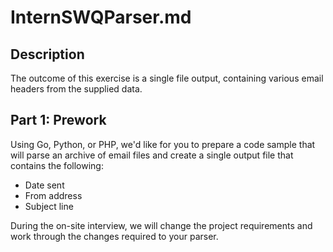 # InternSWQParser.md

## Description

The outcome of this exercise is a single file output, containing various email headers from the supplied data.

## Part 1: Prework
Using Go, Python, or PHP, we'd like for you to prepare a code sample that will parse an archive of email files and create a single output file that contains the following:

* Date sent
* From address
* Subject line

During the on-site interview, we will change the project requirements and work through the changes required to your parser.